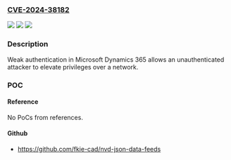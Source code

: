 ### [CVE-2024-38182](https://cve.mitre.org/cgi-bin/cvename.cgi?name=CVE-2024-38182)
![](https://img.shields.io/static/v1?label=Product&message=Dynamics%20365%20Field%20Service%20(on-premises)%20v7%20series&color=blue)
![](https://img.shields.io/static/v1?label=Version&message=%3D%20N%2FA%20&color=brighgreen)
![](https://img.shields.io/static/v1?label=Vulnerability&message=CWE-1390%3A%20Weak%20Authentication&color=brighgreen)

### Description

Weak authentication in Microsoft Dynamics 365 allows an unauthenticated attacker to elevate privileges over a network.

### POC

#### Reference
No PoCs from references.

#### Github
- https://github.com/fkie-cad/nvd-json-data-feeds

